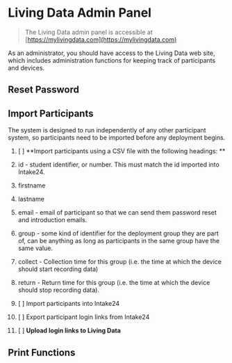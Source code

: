 # Living Data Admin Panel

> The Living Data admin panel is accessible at [https://mylivingdata.com](https://mylivingdata.com)

As an administrator, you should have access to the Living Data web site, which includes administration functions for keeping track of participants and devices.

## Reset Password

## Import Participants

The system is designed to run independently of any other participant system, so participants need to be imported before any deployment begins.

1. [ ] **Import participants using a CSV file with the following headings: **
2. id - student identifier, or number. This must match the id imported into Intake24.
3. firstname
4. lastname
5. email - email of participant so that we can send them password reset and introduction emails.
6. group - some kind of identifier for the deployment group they are part of, can be anything as long as participants in the same group have the same value.
7. collect - Collection time for this group \(i.e. the time at which the device should start recording data\)
8. return - Return time for this group \(i.e. the time at which the device should stop recording data\).

9. [ ] Import participants into Intake24
10. [ ] Export participant login links from Intake24
11. [ ] **Upload login links to Living Data**



## Print Functions



